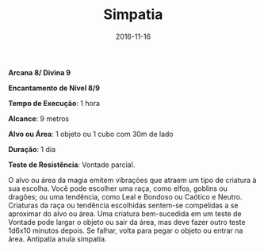 ﻿---
layout: post
title:  "Simpatia"
date:   2016-11-16
source: Manual Básico.213
tags: [level9, clerigo, druida, feiticeiro, mago, encantamento]
---

**Arcana 8/ Divina 9**

**Encantamento de Nível 8/9**

**Tempo de Execução**: 1 hora

**Alcance**: 9 metros

**Alvo ou Área**: 1 objeto ou 1 cubo com 30m de lado

**Duração**: 1 dia

**Teste de Resistência**: Vontade parcial.

O alvo ou área da magia emitem vibrações que atraem um tipo de criatura à sua escolha. Você pode escolher uma raça, como elfos, goblins ou dragões; ou uma tendência, como Leal e Bondoso ou Caótico e Neutro.
Criaturas da raça ou tendência escolhidas sentem-se compelidas a se aproximar do alvo ou área. Uma criatura bem-sucedida em um teste de Vontade pode largar o objeto ou sair da área, mas deve fazer outro teste 1d6x10 minutos depois. Se falhar, volta para pegar o objeto ou entrar na área.
Antipatia anula simpatia.
